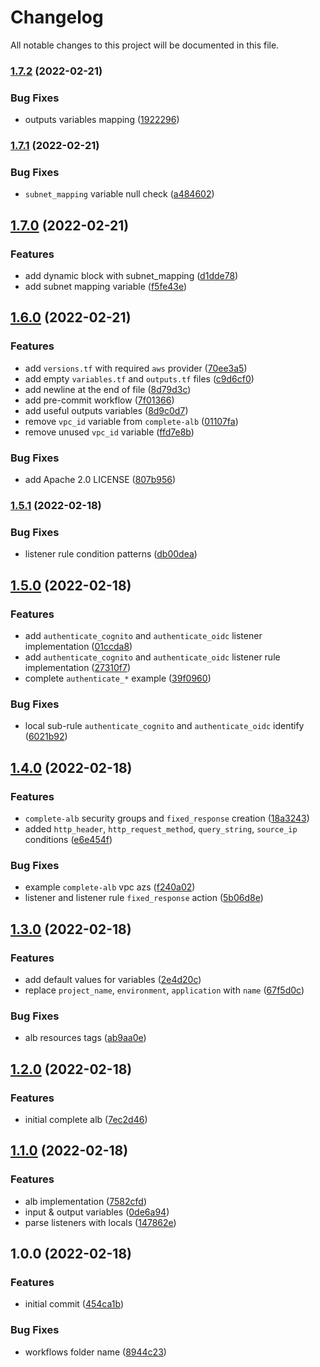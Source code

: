 # Changelog

All notable changes to this project will be documented in this file.

### [1.7.2](https://github.com/edelwud/terrafrom-aws-alb/compare/v1.7.1...v1.7.2) (2022-02-21)


### Bug Fixes

* outputs variables mapping ([1922296](https://github.com/edelwud/terrafrom-aws-alb/commit/1922296de6ef2be65821ae9528a70d9c48deb5c2))

### [1.7.1](https://github.com/edelwud/terrafrom-aws-alb/compare/v1.7.0...v1.7.1) (2022-02-21)


### Bug Fixes

* `subnet_mapping` variable null check ([a484602](https://github.com/edelwud/terrafrom-aws-alb/commit/a484602caf4debec941fe7c653390269a105b86f))

## [1.7.0](https://github.com/edelwud/terrafrom-aws-alb/compare/v1.6.0...v1.7.0) (2022-02-21)


### Features

* add dynamic block with subnet_mapping ([d1dde78](https://github.com/edelwud/terrafrom-aws-alb/commit/d1dde78b46316d2adc7a6e7d0549d9eaacbbbae9))
* add subnet mapping variable ([f5fe43e](https://github.com/edelwud/terrafrom-aws-alb/commit/f5fe43e9e7e4c5496c056254df4ebcf901ea4d0e))

## [1.6.0](https://github.com/edelwud/terrafrom-aws-alb/compare/v1.5.1...v1.6.0) (2022-02-21)


### Features

* add `versions.tf` with required `aws` provider ([70ee3a5](https://github.com/edelwud/terrafrom-aws-alb/commit/70ee3a58f6aff049de149867a920a72eff71e6f5))
* add empty `variables.tf` and `outputs.tf` files ([c9d6cf0](https://github.com/edelwud/terrafrom-aws-alb/commit/c9d6cf0c4173e485844663ba1aa2c1f84435f91e))
* add newline at the end of file ([8d79d3c](https://github.com/edelwud/terrafrom-aws-alb/commit/8d79d3c92977ad6e8b37bdac22ef6726ca310057))
* add pre-commit workflow ([7f01366](https://github.com/edelwud/terrafrom-aws-alb/commit/7f01366cb3d90e094d70e0fccc360da835196a31))
* add useful outputs variables ([8d9c0d7](https://github.com/edelwud/terrafrom-aws-alb/commit/8d9c0d7d441fa556fd92479f657bd59483abea7a))
* remove `vpc_id` variable from `complete-alb` ([01107fa](https://github.com/edelwud/terrafrom-aws-alb/commit/01107fa3b13a0d8ceec9dffdf6ff271c814c55c5))
* remove unused `vpc_id` variable ([ffd7e8b](https://github.com/edelwud/terrafrom-aws-alb/commit/ffd7e8bc37f1f88bf30cf745d6862566dd6210ef))


### Bug Fixes

* add Apache 2.0 LICENSE ([807b956](https://github.com/edelwud/terrafrom-aws-alb/commit/807b9564619f659301f5bdf0948df8f0a3d0e70a))

### [1.5.1](https://github.com/edelwud/terrafrom-aws-alb/compare/v1.5.0...v1.5.1) (2022-02-18)


### Bug Fixes

* listener rule condition patterns ([db00dea](https://github.com/edelwud/terrafrom-aws-alb/commit/db00dea3af30f848ab1a2fb68b8dcb9b1e5846e6))

## [1.5.0](https://github.com/edelwud/terrafrom-aws-alb/compare/v1.4.0...v1.5.0) (2022-02-18)


### Features

* add `authenticate_cognito` and `authenticate_oidc` listener implementation ([01ccda8](https://github.com/edelwud/terrafrom-aws-alb/commit/01ccda8a72b9791e790cad734d4dc42504952630))
* add `authenticate_cognito` and `authenticate_oidc` listener rule implementation ([27310f7](https://github.com/edelwud/terrafrom-aws-alb/commit/27310f75415f22f9e4b4260c8b7935beb244ef5f))
* complete `authenticate_*` example ([39f0960](https://github.com/edelwud/terrafrom-aws-alb/commit/39f0960edafc38a42d7e671c46aadd942a9ad71c))


### Bug Fixes

* local sub-rule `authenticate_cognito` and `authenticate_oidc` identify ([6021b92](https://github.com/edelwud/terrafrom-aws-alb/commit/6021b92016578e073a8755ba7902ef9c8f1854f8))

## [1.4.0](https://github.com/edelwud/terrafrom-aws-alb/compare/v1.3.0...v1.4.0) (2022-02-18)


### Features

* `complete-alb` security groups and `fixed_response` creation ([18a3243](https://github.com/edelwud/terrafrom-aws-alb/commit/18a32433cdf817f91d2f9d4a1cc57e6c0bc1da1c))
* added `http_header`, `http_request_method`, `query_string`, `source_ip` conditions ([e6e454f](https://github.com/edelwud/terrafrom-aws-alb/commit/e6e454fc79c09e93ae17288837fff1d6b8538b84))


### Bug Fixes

* example `complete-alb` vpc azs ([f240a02](https://github.com/edelwud/terrafrom-aws-alb/commit/f240a02671a8f6b24457cde7797d759ec4d08e92))
* listener and listener rule `fixed_response` action ([5b06d8e](https://github.com/edelwud/terrafrom-aws-alb/commit/5b06d8e720ec21019106d68dd1117ff1c59d29c1))

## [1.3.0](https://github.com/edelwud/terrafrom-aws-alb/compare/v1.2.0...v1.3.0) (2022-02-18)


### Features

* add default values for variables ([2e4d20c](https://github.com/edelwud/terrafrom-aws-alb/commit/2e4d20c4750fe23e5bab11dd785073d2aef17956))
* replace `project_name`, `environment`, `application` with `name` ([67f5d0c](https://github.com/edelwud/terrafrom-aws-alb/commit/67f5d0c47b02a1977508abac45db5deb79d7cdda))


### Bug Fixes

* alb resources tags ([ab9aa0e](https://github.com/edelwud/terrafrom-aws-alb/commit/ab9aa0e8977c127beb0c587397cbc14a27521e2d))

## [1.2.0](https://github.com/edelwud/terrafrom-aws-alb/compare/v1.1.0...v1.2.0) (2022-02-18)


### Features

* initial complete alb ([7ec2d46](https://github.com/edelwud/terrafrom-aws-alb/commit/7ec2d46f239b9fd534580d5a8fa53ff9e8f05e99))

## [1.1.0](https://github.com/edelwud/terrafrom-aws-alb/compare/v1.0.0...v1.1.0) (2022-02-18)


### Features

* alb implementation ([7582cfd](https://github.com/edelwud/terrafrom-aws-alb/commit/7582cfd452cfca9a850a666deb8458ac12ed509e))
* input & output variables ([0de6a94](https://github.com/edelwud/terrafrom-aws-alb/commit/0de6a9400b5c72573cc6eb24cf2f236634fcad1a))
* parse listeners with locals ([147862e](https://github.com/edelwud/terrafrom-aws-alb/commit/147862ed371d9dc21cbf9c29dacf1e599162bdd1))

## 1.0.0 (2022-02-18)


### Features

* initial commit ([454ca1b](https://github.com/edelwud/terrafrom-aws-alb/commit/454ca1b702fb81cc4f31d3581415a1d61f144f73))


### Bug Fixes

* workflows folder name ([8944c23](https://github.com/edelwud/terrafrom-aws-alb/commit/8944c23738e94d0b085fb7151193fd76282e85f6))
